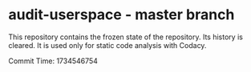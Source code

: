 # audit-userspace - master branch

This repository contains the frozen state of the repository.
Its history is cleared. It is used only for static code
analysis with Codacy.

Commit Time: 1734546754